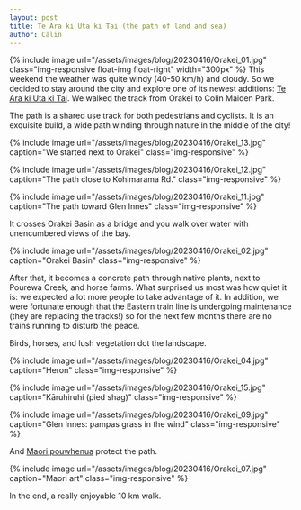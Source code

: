```yaml
---
layout: post
title: Te Ara ki Uta ki Tai (the path of land and sea)
author: Călin
---
```


{% include image url="/assets/images/blog/20230416/Orakei_01.jpg"
     class="img-responsive float-img float-right"
     width="300px"
%}
This weekend the weather was quite windy (40-50 km/h) and cloudy. So we decided to stay around the city and explore one of its newest additions: [Te Ara ki Uta ki Tai](https://www.nzta.govt.nz/about-us/news-and-media/video-gallery/exploring-te-ara-ki-uta-ki-tai-glen-innes-to-tamaki-drive-shared-path/). We walked the track from Orakei to Colin Maiden Park.

The path is a shared use track for both pedestrians and cyclists. It is an exquisite build, a wide path winding through nature in the middle of the city!

{% include image url="/assets/images/blog/20230416/Orakei_13.jpg"
     caption="We started next to Orakei"
     class="img-responsive"
%}

{% include image url="/assets/images/blog/20230416/Orakei_12.jpg"
     caption="The path close to Kohimarama Rd."
     class="img-responsive"
%}

{% include image url="/assets/images/blog/20230416/Orakei_11.jpg"
     caption="The path toward Glen Innes"
     class="img-responsive"
%}

It crosses Orakei Basin as a bridge and you walk over water with unencumbered views of the bay.

{% include image url="/assets/images/blog/20230416/Orakei_02.jpg"
     caption="Orakei Basin"
     class="img-responsive"
%}

After that, it becomes a concrete path through native plants, next to Pourewa Creek, and horse farms. What surprised us most was how quiet it is: we expected a lot more people to take advantage of it. In addition, we were fortunate enough that the Eastern train line is undergoing maintenance (they are replacing the tracks!) so for the next few months there are no trains running to disturb the peace.

Birds, horses, and lush vegetation dot the landscape.

{% include image url="/assets/images/blog/20230416/Orakei_04.jpg"
     caption="Heron"
     class="img-responsive"
%}

{% include image url="/assets/images/blog/20230416/Orakei_15.jpg"
     caption="Kāruhiruhi (pied shag)"
     class="img-responsive"
%}

{% include image url="/assets/images/blog/20230416/Orakei_09.jpg"
     caption="Glen Innes: pampas grass in the wind"
     class="img-responsive"
%}

And [Maori pouwhenua](https://en.wikipedia.org/wiki/Pouwhenua) protect the path.

{% include image url="/assets/images/blog/20230416/Orakei_07.jpg"
     caption="Maori art"
     class="img-responsive"
%}

In the end, a really enjoyable 10 km walk.

